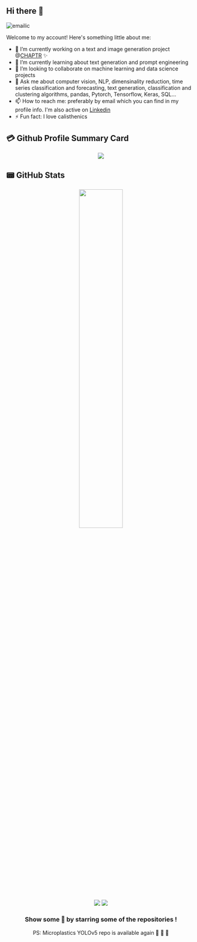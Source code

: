 ## Hi there 👋

<p align="left"> <img src="https://komarev.com/ghpvc/?username=emailic&label=Views&color=blue&style=plastic&style=for-the-badge" alt="emailic" /> </p>

<p align="center">

Welcome to my account! Here's something little about me:
</p>

- 🔭 I’m currently working on a text and image generation project @[CHAPTR](https://www.chaptr.xyz/) ✨
- 🌱 I’m currently learning about text generation and prompt engineering 
- 👯 I’m looking to collaborate on machine learning and data science projects <!--  - 🤔 I’m looking for help with -->
- 💬 Ask me about computer vision, NLP, dimensinality reduction, time series classification and forecasting, text generation, classification and clustering algorithms, pandas, Pytorch, Tensorflow, Keras, SQL...
- 📫 How to reach me: preferably by email which you can find in my profile info. I'm also active on [Linkedin](https://www.linkedin.com/in/ema-ilic/)
- ⚡ Fun fact: I love calisthenics


## 💳 Github Profile Summary Card
<p align="center">
  <img src="https://github-profile-summary-cards.vercel.app/api/cards/profile-details?username=emailic&theme=solarized"/>
</p>

## 📟 GitHub Stats
<p align="center">
	<img width="48%" src="https://github-readme-streak-stats.herokuapp.com/?user=emailic&theme=solarized" />
</p>

<div align="center">

[![](https://img.shields.io/badge/-LinkedIn-informational?style=for-the-badge&logo=linkedin&logoColor=white&color=2867B2)](https://www.linkedin.com/in/ema-ilic/) 
[![](https://img.shields.io/badge/Gmail-D14836?style=for-the-badge&logo=gmail&logoColor=white)](ema.ilic9@gmail.com) 




### Show some 💚 by starring some of the repositories !

PS: Microplastics YOLOv5 repo is available again 💃 💃 💃 

</div>
